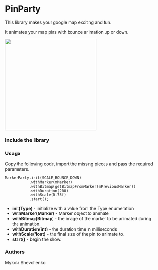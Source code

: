 # PinParty

This library makes your google map exciting and fun.

It animates your map pins with bounce animation up or down.

<img src="https://github.com/nshevchenko/PinParty/blob/master/pinparty_lib.gif" width="300">

### Include the library


### Usage

Copy the following code, import the missing pieces and pass the required parameters. 

```
MarkerParty.init(SCALE_BOUNCE_DOWN)
           .withMarker(mMarker)
           .withBitmap(getBitmapFromMarker(mPreviousMarker))
           .withDuration(200)
           .withScale(0.75f)
           .start();
```

- **init(Type)** - initialize with a value from the Type enumeration
- **withMarker(Marker)** - Marker object to animate 
- **withBitmap(Bitmap)** - the image of the marker to be animated during the animation.  
- **withDuration(int)** - the duration time in milliseconds
- **withScale(float)** - the final size of the pin to animate to. 
- **start()** - begin the show. 

### Authors
Mykola Shevchenko
